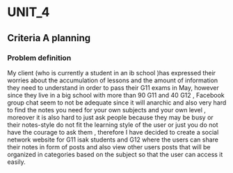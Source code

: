 # UNIT_4
## Criteria A planning

### Problem definition
My client (who is currently a student in an ib school )has expressed  their worries about the accumulation of lessons and the amount of information they need to understand in order to pass their G11 exams in May, however since they live in a big school with more than 90 G11 and 40 G12 , Facebook group chat seem to not be adequate since it will anarchic and also very hard to find the notes you need for your own subjects and your own level , moreover it is also hard to just ask people  because they may be busy or their notes-style do not fit the learning style of the user or just you do not have the courage to ask them , therefore  I have decided to create a social network website for  G11 isak students and G12 where the users can share their notes in form of posts and also view other users posts that will be organized in categories based on the subject so that the user can access it easily.







